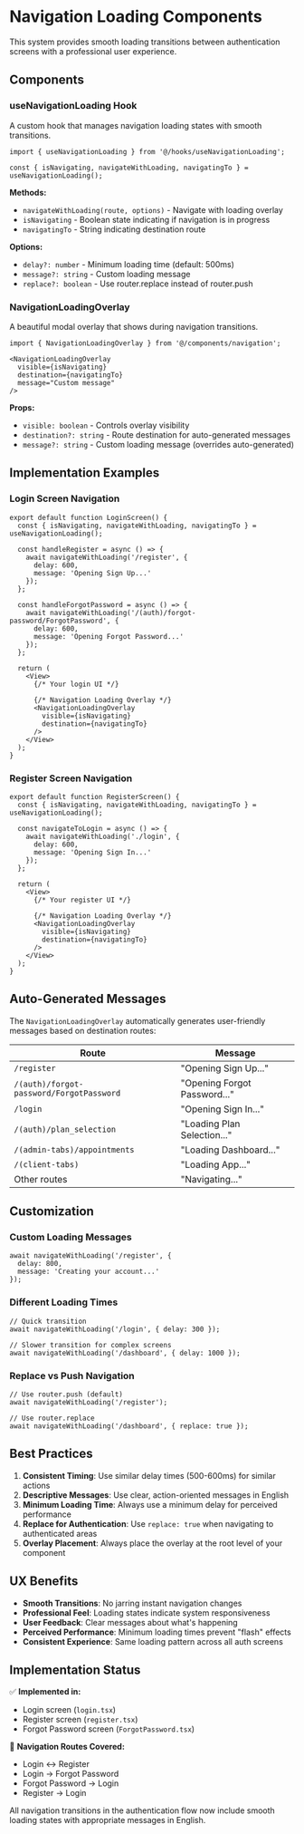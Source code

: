 # Navigation Loading Components

This system provides smooth loading transitions between authentication screens with a professional user experience.

## Components

### useNavigationLoading Hook

A custom hook that manages navigation loading states with smooth transitions.

```tsx
import { useNavigationLoading } from '@/hooks/useNavigationLoading';

const { isNavigating, navigateWithLoading, navigatingTo } = useNavigationLoading();
```

**Methods:**
- `navigateWithLoading(route, options)` - Navigate with loading overlay
- `isNavigating` - Boolean state indicating if navigation is in progress
- `navigatingTo` - String indicating destination route

**Options:**
- `delay?: number` - Minimum loading time (default: 500ms)
- `message?: string` - Custom loading message
- `replace?: boolean` - Use router.replace instead of router.push

### NavigationLoadingOverlay

A beautiful modal overlay that shows during navigation transitions.

```tsx
import { NavigationLoadingOverlay } from '@/components/navigation';

<NavigationLoadingOverlay
  visible={isNavigating}
  destination={navigatingTo}
  message="Custom message"
/>
```

**Props:**
- `visible: boolean` - Controls overlay visibility
- `destination?: string` - Route destination for auto-generated messages
- `message?: string` - Custom loading message (overrides auto-generated)

## Implementation Examples

### Login Screen Navigation

```tsx
export default function LoginScreen() {
  const { isNavigating, navigateWithLoading, navigatingTo } = useNavigationLoading();

  const handleRegister = async () => {
    await navigateWithLoading('/register', {
      delay: 600,
      message: 'Opening Sign Up...'
    });
  };

  const handleForgotPassword = async () => {
    await navigateWithLoading('/(auth)/forgot-password/ForgotPassword', {
      delay: 600,
      message: 'Opening Forgot Password...'
    });
  };

  return (
    <View>
      {/* Your login UI */}
      
      {/* Navigation Loading Overlay */}
      <NavigationLoadingOverlay
        visible={isNavigating}
        destination={navigatingTo}
      />
    </View>
  );
}
```

### Register Screen Navigation

```tsx
export default function RegisterScreen() {
  const { isNavigating, navigateWithLoading, navigatingTo } = useNavigationLoading();

  const navigateToLogin = async () => {
    await navigateWithLoading('./login', {
      delay: 600,
      message: 'Opening Sign In...'
    });
  };

  return (
    <View>
      {/* Your register UI */}
      
      {/* Navigation Loading Overlay */}
      <NavigationLoadingOverlay
        visible={isNavigating}
        destination={navigatingTo}
      />
    </View>
  );
}
```

## Auto-Generated Messages

The `NavigationLoadingOverlay` automatically generates user-friendly messages based on destination routes:

| Route | Message |
|-------|---------|
| `/register` | "Opening Sign Up..." |
| `/(auth)/forgot-password/ForgotPassword` | "Opening Forgot Password..." |
| `/login` | "Opening Sign In..." |
| `/(auth)/plan_selection` | "Loading Plan Selection..." |
| `/(admin-tabs)/appointments` | "Loading Dashboard..." |
| `/(client-tabs)` | "Loading App..." |
| Other routes | "Navigating..." |

## Customization

### Custom Loading Messages

```tsx
await navigateWithLoading('/register', {
  delay: 800,
  message: 'Creating your account...'
});
```

### Different Loading Times

```tsx
// Quick transition
await navigateWithLoading('/login', { delay: 300 });

// Slower transition for complex screens
await navigateWithLoading('/dashboard', { delay: 1000 });
```

### Replace vs Push Navigation

```tsx
// Use router.push (default)
await navigateWithLoading('/register');

// Use router.replace
await navigateWithLoading('/dashboard', { replace: true });
```

## Best Practices

1. **Consistent Timing**: Use similar delay times (500-600ms) for similar actions
2. **Descriptive Messages**: Use clear, action-oriented messages in English
3. **Minimum Loading Time**: Always use a minimum delay for perceived performance
4. **Replace for Authentication**: Use `replace: true` when navigating to authenticated areas
5. **Overlay Placement**: Always place the overlay at the root level of your component

## UX Benefits

- **Smooth Transitions**: No jarring instant navigation changes
- **Professional Feel**: Loading states indicate system responsiveness
- **User Feedback**: Clear messages about what's happening
- **Perceived Performance**: Minimum loading times prevent "flash" effects
- **Consistent Experience**: Same loading pattern across all auth screens

## Implementation Status

✅ **Implemented in:**
- Login screen (`login.tsx`)
- Register screen (`register.tsx`) 
- Forgot Password screen (`ForgotPassword.tsx`)

🔄 **Navigation Routes Covered:**
- Login ↔ Register
- Login → Forgot Password
- Forgot Password → Login
- Register → Login

All navigation transitions in the authentication flow now include smooth loading states with appropriate messages in English.
